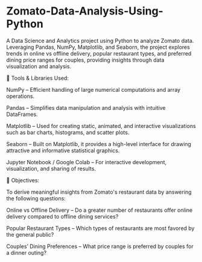 # Zomato-Data-Analysis-Using-Python
A Data Science and Analytics project using Python to analyze Zomato data. Leveraging Pandas, NumPy, Matplotlib, and Seaborn, the project explores trends in online vs offline delivery, popular restaurant types, and preferred dining price ranges for couples, providing insights through data visualization and analysis.

🧰 Tools & Libraries Used:

NumPy – Efficient handling of large numerical computations and array operations.

Pandas – Simplifies data manipulation and analysis with intuitive DataFrames.

Matplotlib – Used for creating static, animated, and interactive visualizations such as bar charts, histograms, and scatter plots.

Seaborn – Built on Matplotlib, it provides a high-level interface for drawing attractive and informative statistical graphics.

Jupyter Notebook / Google Colab – For interactive development, visualization, and sharing of results.


🎯 Objectives:

To derive meaningful insights from Zomato's restaurant data by answering the following questions:

Online vs Offline Delivery – Do a greater number of restaurants offer online delivery compared to offline dining services?

Popular Restaurant Types – Which types of restaurants are most favored by the general public?

Couples’ Dining Preferences – What price range is preferred by couples for a dinner outing?

